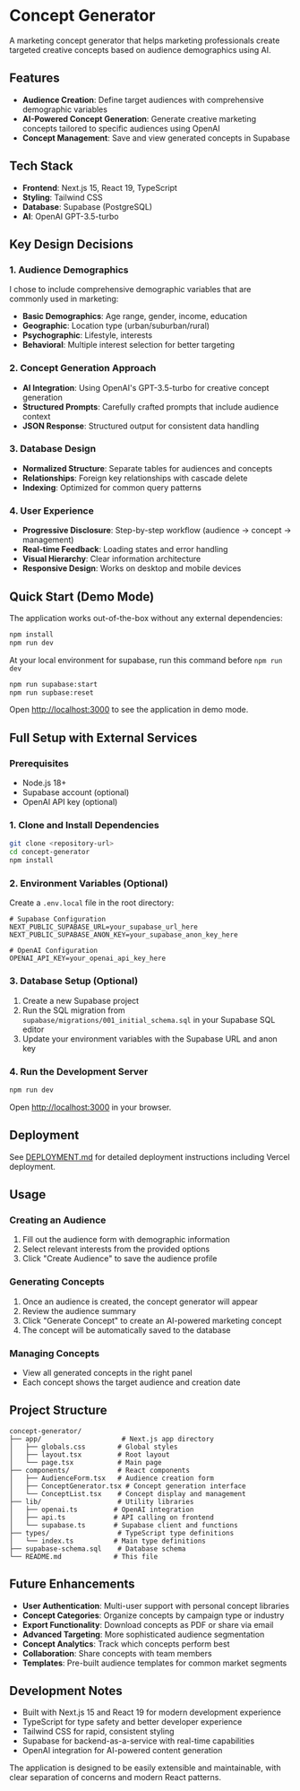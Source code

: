 # Concept Generator

A marketing concept generator that helps marketing professionals create targeted creative concepts based on audience demographics using AI.

## Features

- **Audience Creation**: Define target audiences with comprehensive demographic variables
- **AI-Powered Concept Generation**: Generate creative marketing concepts tailored to specific audiences using OpenAI
- **Concept Management**: Save and view generated concepts in Supabase

## Tech Stack

- **Frontend**: Next.js 15, React 19, TypeScript
- **Styling**: Tailwind CSS
- **Database**: Supabase (PostgreSQL)
- **AI**: OpenAI GPT-3.5-turbo

## Key Design Decisions

### 1. Audience Demographics
I chose to include comprehensive demographic variables that are commonly used in marketing:
- **Basic Demographics**: Age range, gender, income, education
- **Geographic**: Location type (urban/suburban/rural)
- **Psychographic**: Lifestyle, interests
- **Behavioral**: Multiple interest selection for better targeting

### 2. Concept Generation Approach
- **AI Integration**: Using OpenAI's GPT-3.5-turbo for creative concept generation
- **Structured Prompts**: Carefully crafted prompts that include audience context
- **JSON Response**: Structured output for consistent data handling

### 3. Database Design
- **Normalized Structure**: Separate tables for audiences and concepts
- **Relationships**: Foreign key relationships with cascade delete
- **Indexing**: Optimized for common query patterns

### 4. User Experience
- **Progressive Disclosure**: Step-by-step workflow (audience → concept → management)
- **Real-time Feedback**: Loading states and error handling
- **Visual Hierarchy**: Clear information architecture
- **Responsive Design**: Works on desktop and mobile devices

## Quick Start (Demo Mode)

The application works out-of-the-box without any external dependencies:

```bash
npm install
npm run dev
```

At your local environment for supabase, run this command before ```npm run dev```

```bash
npm run supabase:start
npm run supbase:reset
```

Open [http://localhost:3000](http://localhost:3000) to see the application in demo mode.

## Full Setup with External Services

### Prerequisites
- Node.js 18+ 
- Supabase account (optional)
- OpenAI API key (optional)

### 1. Clone and Install Dependencies
```bash
git clone <repository-url>
cd concept-generator
npm install
```

### 2. Environment Variables (Optional)
Create a `.env.local` file in the root directory:

```env
# Supabase Configuration
NEXT_PUBLIC_SUPABASE_URL=your_supabase_url_here
NEXT_PUBLIC_SUPABASE_ANON_KEY=your_supabase_anon_key_here

# OpenAI Configuration
OPENAI_API_KEY=your_openai_api_key_here
```

### 3. Database Setup (Optional)
1. Create a new Supabase project
2. Run the SQL migration from `supabase/migrations/001_initial_schema.sql` in your Supabase SQL editor
3. Update your environment variables with the Supabase URL and anon key

### 4. Run the Development Server
```bash
npm run dev
```

Open [http://localhost:3000](http://localhost:3000) in your browser.

## Deployment

See [DEPLOYMENT.md](DEPLOYMENT.md) for detailed deployment instructions including Vercel deployment.

## Usage

### Creating an Audience
1. Fill out the audience form with demographic information
2. Select relevant interests from the provided options
3. Click "Create Audience" to save the audience profile

### Generating Concepts
1. Once an audience is created, the concept generator will appear
2. Review the audience summary
3. Click "Generate Concept" to create an AI-powered marketing concept
4. The concept will be automatically saved to the database

### Managing Concepts
- View all generated concepts in the right panel
- Each concept shows the target audience and creation date

## Project Structure

```
concept-generator/
├── app/                    # Next.js app directory
│   ├── globals.css        # Global styles
│   ├── layout.tsx         # Root layout
│   └── page.tsx           # Main page
├── components/            # React components
│   ├── AudienceForm.tsx   # Audience creation form
│   ├── ConceptGenerator.tsx # Concept generation interface
│   └── ConceptList.tsx    # Concept display and management
├── lib/                   # Utility libraries
│   ├── openai.ts         # OpenAI integration
│   ├── api.ts            # API calling on frontend
│   └── supabase.ts       # Supabase client and functions
├── types/                 # TypeScript type definitions
│   └── index.ts          # Main type definitions
├── supabase-schema.sql    # Database schema
└── README.md             # This file
```

## Future Enhancements

- **User Authentication**: Multi-user support with personal concept libraries
- **Concept Categories**: Organize concepts by campaign type or industry
- **Export Functionality**: Download concepts as PDF or share via email
- **Advanced Targeting**: More sophisticated audience segmentation
- **Concept Analytics**: Track which concepts perform best
- **Collaboration**: Share concepts with team members
- **Templates**: Pre-built audience templates for common market segments

## Development Notes

- Built with Next.js 15 and React 19 for modern development experience
- TypeScript for type safety and better developer experience
- Tailwind CSS for rapid, consistent styling
- Supabase for backend-as-a-service with real-time capabilities
- OpenAI integration for AI-powered content generation

The application is designed to be easily extensible and maintainable, with clear separation of concerns and modern React patterns.

